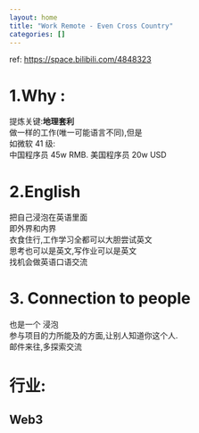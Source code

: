 ```yaml
---
layout: home
title: "Work Remote - Even Cross Country"
categories: []
---
```


ref: https://space.bilibili.com/4848323

# 1.Why :

提炼关键:**地理套利**  
做一样的工作(唯一可能语言不同),但是  
如微软 41 级:  
中国程序员 45w RMB. 美国程序员 20w USD

# 2.English

把自己浸泡在英语里面  
即外界和内界  
衣食住行,工作学习全都可以大胆尝试英文  
思考也可以是英文,写作业可以是英文  
找机会做英语口语交流

# 3. Connection to people

也是一个 浸泡  
参与项目的力所能及的方面,让别人知道你这个人.  
邮件来往,多探索交流

# 行业:

## Web3
